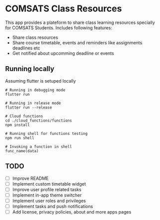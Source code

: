 # COMSATS Class Resources

This app provides a plateform to share class learning resources specially for COMSATS Students. Includes following features:

* Share class resources
* Share course timetable, events and reminders like assignments deadlines etc
* Get notified about upcomming deadline or events

## Running locally
Assuming flutter is setuped locally

```
# Running in debugging mode
flutter run

# Running in release mode
flutter run --release

# Cloud functions
cd ./cloud_functions/functions
npm install

# Running shell for functions testing
npm run shell

# Invoking a function in shell
func_name(data)
```

## TODO

- [ ] Improve README
- [ ] Implement custom timetable widget
- [ ] Improve user profile related tasks
- [ ] Implement in-app theme switcher
- [ ] Implement user roles and privileges
- [ ] Implement tasks and push notifications
- [ ] Add license, privacy policies, about and more apps pages